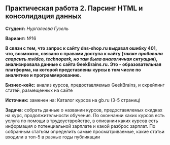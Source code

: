 ## Практическая работа 2. Парсинг HTML и консолидация данных

**Студент:** *Нургалеева Гузель*

**Вариант:** №16

**В связи с тем, что запрос к сайту dns-shop.ru выдавал ошибку 401, что, возможно, связано с правами доступа к сайту (*также пробовала спарсить mvideo, technopark, но там была аналогичная ситуация*), анализировала данные с сайта GeekBrains.ru. Это - образовательная платформа, на которой представлены курсы в том числе по аналитике и программированию.**

**Бизнес-кейс:** анализ курсов, предоставляемых GeekBrains, и скрейпинг статей, размещенных на сайте

**Источник:** заменен на: Каталог курсов на gb.ru (3-5 страниц)

**Задача:** собрать данные о названии курсов, предоставялемых скидках на курс, продолжительности обучения. По окончании каких курсов есть услуга по помощи в трудоуствройстве, в описании каких курсов есть информация о потенциальной зарплате и какой разброс зарплат. По собранным статьям определить самые просматриваемые, какие статьи входили в топ-5 в разные годы публикации
